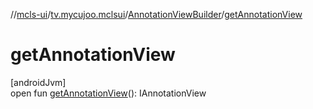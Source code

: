 //[mcls-ui](../../../index.md)/[tv.mycujoo.mclsui](../index.md)/[AnnotationViewBuilder](index.md)/[getAnnotationView](get-annotation-view.md)

# getAnnotationView

[androidJvm]\
open fun [getAnnotationView](get-annotation-view.md)(): IAnnotationView
